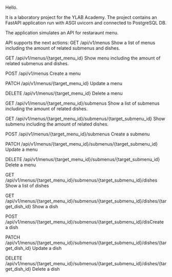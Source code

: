 Hello.

It is a laboratory project for the YLAB Academy. The project contains an FastAPI application run with ASGI uvicorn and connected to PostgreSQL DB.

The application simulates an API for restaraunt menu. 

API supports the next actions:
GET /api/v1/menus
Show a list of menus including the amount of related submenus and dishes.

GET /api/v1/menus/{target_menu_id}
Show menu including the amount of related submenus and dishes.

POST /api/v1/menus
Create a menu

PATCH /api/v1/menus/{target_menu_id}
Update a menu

DELETE /api/v1/menus/{target_menu_id}
Delete a menu

GET /api/v1/menus/{target_menu_id}/submenus
Show a list of submenus including the amount of related dishes.

GET /api/v1/menus/{target_menu_id}/submenus/{target_submenu_id}
Show submenu including the amount of related dishes.

POST /api/v1/menus/{target_menu_id}/submenus
Create a submenu

PATCH /api/v1/menus/{target_menu_id}/submenus/{target_submenu_id}
Update a menu

DELETE /api/v1/menus/{target_menu_id}/submenus/{target_submenu_id}
Delete a menu

GET /api/v1/menus/{target_menu_id}/submenus/{target_submenu_id}/dishes
Show a list of dishes

GET /api/v1/menus/{target_menu_id}/submenus/{target_submenu_id}/dishes/{target_dish_id}
Show a dish

POST /api/v1/menus/{target_menu_id}/submenus/{target_submenu_id}/disCreate a dish

PATCH /api/v1/menus/{target_menu_id}/submenus/{target_submenu_id}/dishes/{target_dish_id}
Update a dish

DELETE /api/v1/menus/{target_menu_id}/submenus/{target_submenu_id}/dishes/{target_dish_id}
Delete a dish